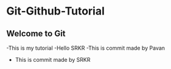 # Git-Github-Tutorial
## Welcome to Git
-This is my tutorial
-Hello SRKR
-This is commit made by  Pavan
- This is commit made by SRKR


